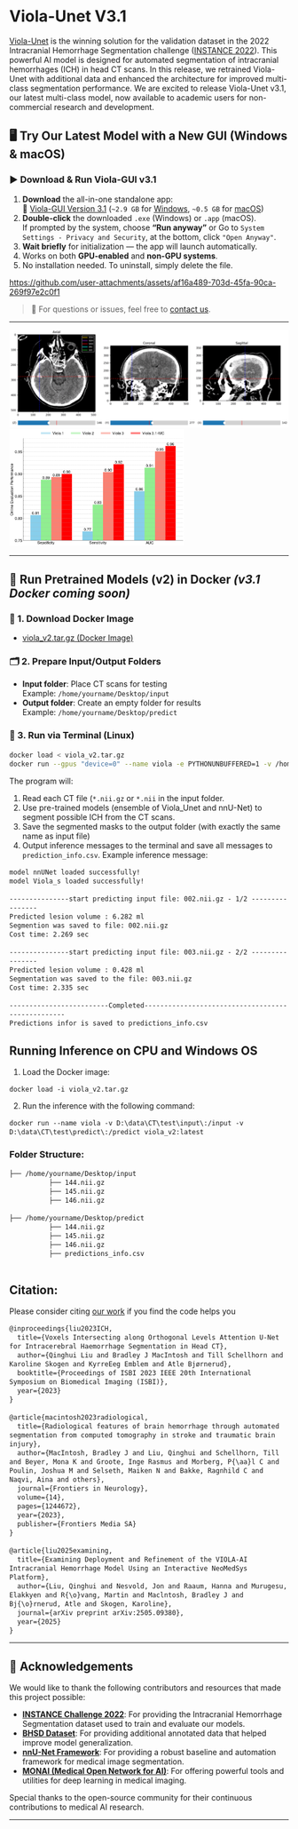 # Viola-Unet V3.1
[Viola-Unet](https://arxiv.org/abs/2208.06313) is the winning solution for the validation dataset in the 2022 Intracranial Hemorrhage Segmentation challenge ([INSTANCE 2022](https://instance.grand-challenge.org/)). 
This powerful AI model is designed for automated segmentation of intracranial hemorrhages (ICH) in head CT scans. In this release, we retrained Viola-Unet with additional data and enhanced the architecture for improved multi-class segmentation performance.
We are excited to release Viola-Unet v3.1, our latest multi-class model, now available to academic users for non-commercial research and development.

## 🖥️ Try Our Latest Model with a New GUI (Windows & macOS)

### ▶️ Download & Run Viola-GUI v3.1
1. **Download** the all-in-one standalone app:  
   🔗 [Viola-GUI Version 3.1](https://www.youtube.com/watch?v=Y6lVQpNrHCk) (`~2.9 GB` for [Windows](https://e.pcloud.link/publink/show?code=XZCrStZ2cViUi6FSNzJsLDOy1W3XmaVaIFk), `~0.5 GB` for [macOS](https://e.pcloud.link/publink/show?code=XZxrStZ987f4mhOu6VIxtiaxxK7xzfYkhpV))
2. **Double-click** the downloaded `.exe` (Windows) or `.app` (macOS).  
   If prompted by the system, choose **“Run anyway”** or Go to `System Settings - Privacy and Security`, at the bottom, click `"Open Anyway"`.
3. **Wait briefly** for initialization — the app will launch automatically.
4. Works on both **GPU-enabled** and **non-GPU systems**.
5. No installation needed. To uninstall, simply delete the file.

https://github.com/user-attachments/assets/af16a489-703d-45fa-90ca-269f97e2c0f1


> 🛟 For questions or issues, feel free to [contact us](mailto:samleoqh@gmail.com).

---

<p align="left">
  <img src="demo/viola_multi_class_test_demo.gif" width="600"/>
  <img src="demo/neomedsys_auc_online.png" width="315"/>
</p>

---

## 🧪 Run Pretrained Models (v2) in Docker *(v3.1 Docker coming soon)*

### 🔽 1. Download Docker Image
- [viola_v2.tar.gz (Docker Image)](https://e.pcloud.link/publink/show?code=XZID5MZvtia7EGYQypb0JDLiVu71p4kK4vy)

### 🗂️ 2. Prepare Input/Output Folders
- **Input folder**: Place CT scans for testing  
  Example: `/home/yourname/Desktop/input`
- **Output folder**: Create an empty folder for results  
  Example: `/home/yourname/Desktop/predict`

### 🐳 3. Run via Terminal (Linux)
```bash
docker load < viola_v2.tar.gz
docker run --gpus "device=0" --name viola -e PYTHONUNBUFFERED=1 -v /home/yourname/Desktop/input:/input -v /home/yourname/Desktop/predict:/predict viola_v2:latest
```
The program will: 
1. Read each CT file (```*.nii.gz``` or ```*.nii``` in the input folder.
2. Use pre-trained models (ensemble of Viola_Unet and nnU-Net) to segment possible ICH from the CT scans.
3. Save the segmented masks to the output folder (with exactly the same name as input file)
4. Output inference messages to the terminal and save all messages to ```prediction_info.csv```.
Example inference message:
```
model nnUNet loaded successfully!
model Viola_s loaded successfully!

---------------start predicting input file: 002.nii.gz - 1/2 ----------------
Predicted lesion volume : 6.282 ml
Segmention was saved to file: 002.nii.gz
Cost time: 2.269 sec

---------------start predicting input file: 003.nii.gz - 2/2 ----------------
Predicted lesion volume : 0.428 ml
Segmentation was saved to the file: 003.nii.gz
Cost time: 2.335 sec

-------------------------Completed--------------------------------------------------
Predictions infor is saved to predictions_info.csv
```
## Running Inference on CPU and Windows OS
1. Load the Docker image:
```
docker load -i viola_v2.tar.gz
```
2. Run the inference with the following command:
```
docker run --name viola -v D:\data\CT\test\input\:/input -v D:\data\CT\test\predict\:/predict viola_v2:latest
```

### Folder Structure:
```
├── /home/yourname/Desktop/input
          ├── 144.nii.gz
          ├── 145.nii.gz
          ├── 146.nii.gz

├── /home/yourname/Desktop/predict
          ├── 144.nii.gz
          ├── 145.nii.gz
          ├── 146.nii.gz
          ├── predictions_info.csv
          
```

## Citation: 
Please consider citing [our work](https://arxiv.org/abs/2208.06313) if you find the code helps you

```
@inproceedings{liu2023ICH,
  title={Voxels Intersecting along Orthogonal Levels Attention U-Net for Intracerebral Haemorrhage Segmentation in Head CT},
  author={Qinghui Liu and Bradley J MacIntosh and Till Schellhorn and Karoline Skogen and KyrreEeg Emblem and Atle Bjørnerud},
  booktitle={Proceedings of ISBI 2023 IEEE 20th International Symposium on Biomedical Imaging (ISBI)},
  year={2023}
}

@article{macintosh2023radiological,
  title={Radiological features of brain hemorrhage through automated segmentation from computed tomography in stroke and traumatic brain injury},
  author={MacIntosh, Bradley J and Liu, Qinghui and Schellhorn, Till and Beyer, Mona K and Groote, Inge Rasmus and Morberg, P{\aa}l C and Poulin, Joshua M and Selseth, Maiken N and Bakke, Ragnhild C and Naqvi, Aina and others},
  journal={Frontiers in Neurology},
  volume={14},
  pages={1244672},
  year={2023},
  publisher={Frontiers Media SA}
}

@article{liu2025examining,
  title={Examining Deployment and Refinement of the VIOLA-AI Intracranial Hemorrhage Model Using an Interactive NeoMedSys Platform},
  author={Liu, Qinghui and Nesvold, Jon and Raaum, Hanna and Murugesu, Elakkyen and R{\o}vang, Martin and Maclntosh, Bradley J and Bj{\o}rnerud, Atle and Skogen, Karoline},
  journal={arXiv preprint arXiv:2505.09380},
  year={2025}
}
```
---


## 🙏 Acknowledgements

We would like to thank the following contributors and resources that made this project possible:

- **[INSTANCE Challenge 2022](https://instance.grand-challenge.org/)**: For providing the Intracranial Hemorrhage Segmentation dataset used to train and evaluate our models.
- **[BHSD Dataset](https://github.com/White65534/BHSD)**: For providing additional annotated data that helped improve model generalization.
- **[nnU-Net Framework](https://github.com/MIC-DKFZ/nnUNet)**: For providing a robust baseline and automation framework for medical image segmentation.
- **[MONAI (Medical Open Network for AI)](https://monai.io/)**: For offering powerful tools and utilities for deep learning in medical imaging.

Special thanks to the open-source community for their continuous contributions to medical AI research.

---
